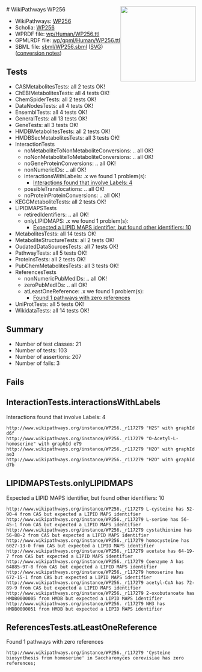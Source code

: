 <img style="float: right; width: 200px" src="../logo.png" />
# WikiPathways WP256

* WikiPathways: [WP256](https://identifiers.org/wikipathways:WP256)
* Scholia: [WP256](https://scholia.toolforge.org/wikipathways/WP256)
* WPRDF file: [wp/Human/WP256.ttl](../wp/Human/WP256.ttl)
* GPMLRDF file: [wp/gpml/Human/WP256.ttl](../wp/gpml/Human/WP256.ttl)
* SBML file: [sbml/WP256.sbml](../sbml/WP256.sbml) ([SVG](../sbml/WP256.svg)) ([conversion notes](../sbml/WP256.txt))

## Tests
* CASMetabolitesTests: all 2 tests OK!
* ChEBIMetabolitesTests: all 4 tests OK!
* ChemSpiderTests: all 2 tests OK!
* DataNodesTests: all 4 tests OK!
* EnsemblTests: all 4 tests OK!
* GeneralTests: all 13 tests OK!
* GeneTests: all 3 tests OK!
* HMDBMetabolitesTests: all 2 tests OK!
* HMDBSecMetabolitesTests: all 3 tests OK!
* InteractionTests
    * noMetaboliteToNonMetaboliteConversions: .. all OK!
    * noNonMetaboliteToMetaboliteConversions: .. all OK!
    * noGeneProteinConversions: .. all OK!
    * nonNumericIDs: .. all OK!
    * interactionsWithLabels: .x we found 1 problem(s):
        * [Interactions found that involve Labels: 4](#630d267b)
    * possibleTranslocations: .. all OK!
    * noProteinProteinConversions: .. all OK!
* KEGGMetaboliteTests: all 2 tests OK!
* LIPIDMAPSTests
    * retiredIdentifiers: .. all OK!
    * onlyLIPIDMAPS: .x we found 1 problem(s):
        * [Expected a LIPID MAPS identifier, but found other identifiers: 10](#d0bfb678)
* MetabolitesTests: all 14 tests OK!
* MetaboliteStructureTests: all 2 tests OK!
* OudatedDataSourcesTests: all 7 tests OK!
* PathwayTests: all 5 tests OK!
* ProteinsTests: all 2 tests OK!
* PubChemMetabolitesTests: all 3 tests OK!
* ReferencesTests
    * nonNumericPubMedIDs: .. all OK!
    * zeroPubMedIDs: .. all OK!
    * atLeastOneReference: .x we found 1 problem(s):
        * [Found 1 pathways with zero references](#35eb778e)
* UniProtTests: all 5 tests OK!
* WikidataTests: all 14 tests OK!


## Summary

* Number of test classes: 21
* Number of tests: 103
* Number of assertions: 207
* Number of fails: 3

## Fails

<a name="630d267b" />

## InteractionTests.interactionsWithLabels

Interactions found that involve Labels: 4
```
http://www.wikipathways.org/instance/WP256._r117279 "H2S" with graphId d6f
http://www.wikipathways.org/instance/WP256._r117279 "O-Acetyl-L-homoserine" with graphId e79
http://www.wikipathways.org/instance/WP256._r117279 "H2O" with graphId ae3
http://www.wikipathways.org/instance/WP256._r117279 "H2O" with graphId d7b
```

<a name="d0bfb678" />

## LIPIDMAPSTests.onlyLIPIDMAPS

Expected a LIPID MAPS identifier, but found other identifiers: 10
```
http://www.wikipathways.org/instance/WP256._r117279 L-cysteine has 52-90-4 from CAS but expected a LIPID MAPS identifier
http://www.wikipathways.org/instance/WP256._r117279 L-serine has 56-45-1 from CAS but expected a LIPID MAPS identifier
http://www.wikipathways.org/instance/WP256._r117279 cystathionine has 56-88-2 from CAS but expected a LIPID MAPS identifier
http://www.wikipathways.org/instance/WP256._r117279 homocysteine has 6027-13-0 from CAS but expected a LIPID MAPS identifier
http://www.wikipathways.org/instance/WP256._r117279 acetate has 64-19-7 from CAS but expected a LIPID MAPS identifier
http://www.wikipathways.org/instance/WP256._r117279 Coenzyme A has 64885-97-8 from CAS but expected a LIPID MAPS identifier
http://www.wikipathways.org/instance/WP256._r117279 homoserine has 672-15-1 from CAS but expected a LIPID MAPS identifier
http://www.wikipathways.org/instance/WP256._r117279 acetyl-CoA has 72-89-9 from CAS but expected a LIPID MAPS identifier
http://www.wikipathways.org/instance/WP256._r117279 2-oxobutanoate has HMDB0000005 from HMDB but expected a LIPID MAPS identifier
http://www.wikipathways.org/instance/WP256._r117279 NH3 has HMDB0000051 from HMDB but expected a LIPID MAPS identifier
```

<a name="35eb778e" />

## ReferencesTests.atLeastOneReference

Found 1 pathways with zero references
```
http://www.wikipathways.org/instance/WP256._r117279 'Cysteine biosynthesis from homoserine' in Saccharomyces cerevisiae has zero references; 
```

